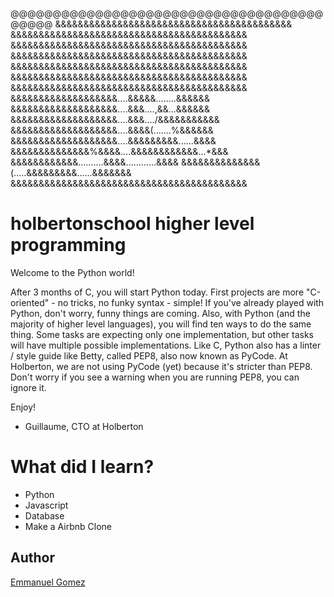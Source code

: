 @@@@@@@@@@@@@@@@@@@@@@@@@@@@@@@@@@@@@@@@@@
&&&&&&&&&&&&&&&&&&&&&&&&&&&&&&&&&&&&&&&&&&
&&&&&&&&&&&&&&&&&&&&&&&&&&&&&&&&&&&&&&&&&&
&&&&&&&&&&&&&&&&&&&&&&&&&&&&&&&&&&&&&&&&&&
&&&&&&&&&&&&&&&&&&&&&&&&&&&&&&&&&&&&&&&&&&
&&&&&&&&&&&&&&&&&&&&&&&&&&&&&&&&&&&&&&&&&&
&&&&&&&&&&&&&&&&&&&&&&&&&&&&&&&&&&&&&&&&&&
&&&&&&&&&&&&&&&&&&&&&&&&&&&&&&&&&&&&&&&&&&
&&&&&&&&&&&&&&&&&&&....&&&&&........&&&&&&
&&&&&&&&&&&&&&&&&&&....&&&....,&&...&&&&&&
&&&&&&&&&&&&&&&&&&&....&&&..../&&&&&&&&&&&
&&&&&&&&&&&&&&&&&&&....&&&&(.......%&&&&&&
&&&&&&&&&&&&&&&&&&&....&&&&&&&&&......&&&&
&&&&&&&&&&&&&&%&&&&....&&&&&&&&&&&&...*&&&
&&&&&&&&&&&&..........&&&&............&&&&
&&&&&&&&&&&&&&(.....&&&&&&&&&......&&&&&&&
&&&&&&&&&&&&&&&&&&&&&&&&&&&&&&&&&&&&&&&&&&

# holbertonschool higher level programming 

Welcome to the Python world!

After 3 months of C, you will start Python today. First projects are more "C-oriented" - no tricks, no funky syntax - simple! If you've already played with Python, don't worry, funny things are coming. Also, with Python (and the majority of higher level languages), you will find ten ways to do the same thing. Some tasks are expecting only one implementation, but other tasks will have multiple possible implementations. Like C, Python also has a linter / style guide like Betty, called PEP8, also now known as PyCode. At Holberton, we are not using PyCode (yet) because it's stricter than PEP8. Don't worry if you see a warning when you are running PEP8, you can ignore it.

Enjoy!

-   Guillaume, CTO at Holberton


# What did I learn?

- Python
- Javascript
- Database
- Make a Airbnb Clone

## Author
[Emmanuel Gomez](http://www.gomez5sh.co) 
